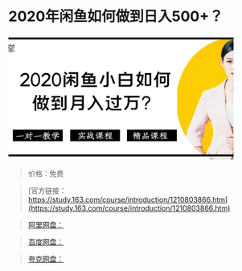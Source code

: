 # 2020年闲鱼如何做到日入500+？

![img](../../../assets/study163/free/d4d6d075c41549548ecff37051629a97.jpg)

> 价格：免费

> [官方链接：https://study.163.com/course/introduction/1210803866.htm](https://study.163.com/course/introduction/1210803866.htm)

> [阿里网盘：]()

> [百度网盘：]()

> [夸克网盘：]()
